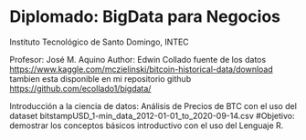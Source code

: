 # Diplomado: BigData para Negocios
 Instituto Tecnológico de Santo Domingo, INTEC

 Profesor: José M. Aquino
 Author: Edwin Collado
 fuente de los datos https://www.kaggle.com/mczielinski/bitcoin-historical-data/download
 tambien esta disponible en mi repositorio github https://github.com/ecollado1/bigdata/


 Introducción a la ciencia de datos: Análisis de Precios de BTC con el uso del dataset bitstampUSD_1-min_data_2012-01-01_to_2020-09-14.csv
 #Objetivo: 
 demostrar los conceptos básicos introductivo con el uso del Lenguaje R.
